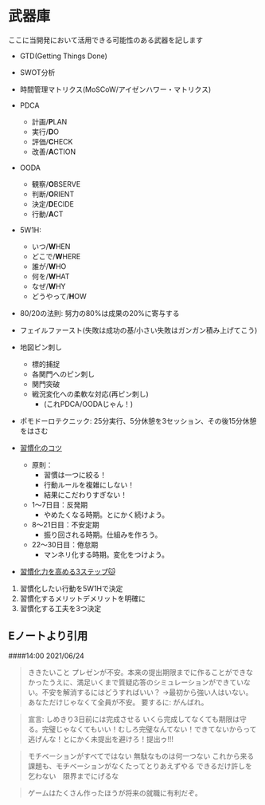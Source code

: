 
# 武器庫
ここに当開発において活用できる可能性のある武器を記します


- GTD(Getting Things Done)
- SWOT分析
- 時間管理マトリクス(MoSCoW/アイゼンハワー・マトリクス)
- PDCA
  - 計画/**P**LAN
  - 実行/**D**O
  - 評価/**C**HECK
  - 改善/**A**CTION
- OODA
  - 観察/**O**BSERVE
  - 判断/**O**RIENT
  - 決定/**D**ECIDE
  - 行動/**A**CT
- 5W1H:
  - いつ/**W**HEN
  - どこで/**W**HERE
  - 誰が/**W**HO
  - 何を/**W**HAT
  - なぜ/**W**HY
  - どうやって/**H**OW
- 80/20の法則: 努力の80%は成果の20%に寄与する
- フェイルファースト(失敗は成功の基/小さい失敗はガンガン積み上げてこう)
- 地図ピン刺し
  - 標的捕捉
  - 各関門へのピン刺し
  - 関門突破
  - 戦況変化への柔軟な対応(再ピン刺し)
    - (これPDCA/OODAじゃん！)
- ポモドーロテクニック: 25分実行、5分休憩を3セッション、その後15分休憩をはさむ

- [習慣化のコツ](https://twitter.com/remolabo/status/1666762360873455616)
  - 原則：
    - 習慣は一つに絞る！
    - 行動ルールを複雑にしない！
    - 結果にこだわりすぎない！
  - 1～7日目：反発期
    - やめたくなる時期。とにかく続けよう。
  - 8～21日目：不安定期
    - 振り回される時期。仕組みを作ろう。
  - 22～30日目：倦怠期
    - マンネリ化する時期。変化をつけよう。
- [習慣化力を高める3ステップ🐱](https://twitter.com/remolabo/status/1679249366509400064)
1. 習慣化したい行動を5W1Hで決定
2. 習慣化するメリットデメリットを明確に
3. 習慣化する工夫を3つ決定


## Eノートより引用

####14:00 2021/06/24
>ききたいこと
プレゼンが不安。本来の提出期限までに作ることができなかったうえに、満足いくまで質疑応答のシミュレーションができていない。不安を解消するにはどうすればいい？
→最初から強い人はいない。あなただけじゃなくて全員が不安。
要するに: がんばれ。

>宣言: しめきり3日前には完成させる
>いくら完成してなくても期限は守る。完璧じゃなくてもいい！むしろ完璧なんてない！できてないからって逃げんな！とにかく未提出を避けろ！提出ゥ!!!

>モチベーションがすべてではない
>無駄なものは何一つない
>これから来る課題も、モチベーションがなくたってとりあえずやる
>できるだけ許しを乞わない　限界までにげるな

>ゲームはたくさん作ったほうが将来の就職に有利だぞ。
